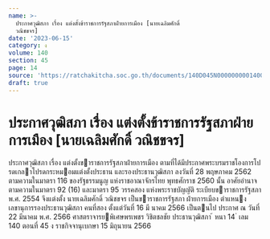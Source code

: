 ```yaml
---
name: >-
  ประกาศวุฒิสภา เรื่อง แต่งตั้งข้าราชการรัฐสภาฝ่ายการเมือง [นายเฉลิมศักดิ์
  วณิชขจร]
date: '2023-06-15'
category: ง
volume: 140
section: 45
page: 14
source: 'https://ratchakitcha.soc.go.th/documents/140D045N0000000001400.pdf'
draft: true
---
```


# ประกาศวุฒิสภา เรื่อง แต่งตั้งข้าราชการรัฐสภาฝ่ายการเมือง [นายเฉลิมศักดิ์ วณิชขจร]

ประกาศวุฒิสภา เรื่อง แต่งตั้งขาราชการรัฐสภาฝ่ายการเมือง ตามที่ได้มีประกาศพระบรมราชโองการโปรดเกลาโปรดกระหมอมแต่งตั้งประธาน และรองประธานวุฒิสภา ลงวันที่ 28 พฤษภาคม 2562 ตามความในมาตรา 116 ของรัฐธรรมนูญ แห่งราชอาณาจักรไทย พุทธศักราช 2560 นั้น อาศัยอํานาจตามความในมาตรา 92 (16) และมาตรา 95 วรรคสอง แห่งพระราชบัญญัติ ระเบียบขาราชการรัฐสภา พ.ศ. 2554 จึงแต่งตั้ง นายเฉลิมศักดิ์ วณิชขจร เป็นขาราชการรัฐสภา ฝ่ายการเมือง ตําแหนงเลขานุการรองประธานวุฒิสภา คนที่สอง ตั้งแต่วันที่ 16 มี นาคม 2566 เป็นตนไป ประกาศ ณ วันที่ 22 มีนาคม พ.ศ. 2566 ศาสตราจารยพิเศษพรเพชร วิชิตชลชัย ประธานวุฒิสภา ้ หนา 14 ่ เลม 140 ตอนที่ 45 ง ราชกิจจานุเบกษา 15 มิถุนายน 2566
